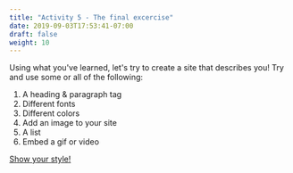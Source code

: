 ```yaml
---
title: "Activity 5 - The final excercise"
date: 2019-09-03T17:53:41-07:00
draft: false
weight: 10
---
```


Using what you've learned, let's try to create a site that describes you! Try and use some or all of the following:

1. A heading & paragraph tag
2. Different fonts
3. Different colors
4. Add an image to your site
5. A list
6. Embed a gif or video

<a class="my-2 mx-4 btn btn-info" href="https://codepen.io/Sunny-Dee/pen/qvVJLE" target="_blank">Show your style!</a>
